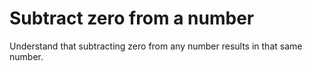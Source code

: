 # Subtract zero from a number

Understand that subtracting zero from any number results in that same number.
